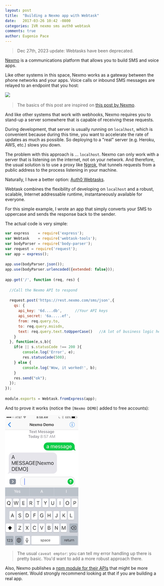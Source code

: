 ```yaml
---
layout: post
title:  "Building a Nexmo app with Webtask"
date:   2017-03-26 10:42 -0800
categories: IVR nexmo sms auth0 webtask
comments: true
author: Eugenio Pace
---
```


> Dec 27th, 2023 update: Webtasks have been deprecated.

[Nexmo](https://nexmo.com) is a communications platform that allows you to build SMS and voice apps.

Like other systems in this space, Nexmo works as a gateway between the phone networks and your apps. Voice calls or inbound SMS messages are relayed to an endpoint that you host:

![](https://www.nexmo.com/wp-content/uploads/2016/10/diagram-receive.png)

> The basics of this post are inspired on [this post by Nexmo](https://www.nexmo.com/blog/2016/10/27/receive-sms-messages-node-js-express-dr/).

And like other systems that work with webhooks, Nexmo requires you to stand-up a server somewhere that is capable of receiving these requests.

During development, that server is usually running on `localhost`, which is convenient because during this time, you want to accelerate the rate of updates as much as possible. So deploying to a "real" server (e.g. Heroku, AWS, etc.) slows you down.

The problem with this approach is ... `localhost`. Nexmo can only work with a server that is listening on the internet, not on your network. And therefore, the usual solution is to use a proxy like [Ngrok](https://ngrok.com/), that tunnels requests from a public address to the process listening in your machine.

Naturally, I have a better option: [Auth0 Webtasks](https://webtask.io). 

Webtask combines the flexibility of developing on `localhost` and a robust, scalable, Internet addressable runtime, instantaneously available for everyone. 

For this simple example, I wrote an app that simply 
converts your SMS to uppercase and sends the response back to the sender.

The actual code is very simple:

```js
var express    = require('express');
var Webtask    = require('webtask-tools');
var bodyParser = require('body-parser');
var request = require('request');
var app = express();

app.use(bodyParser.json());
app.use(bodyParser.urlencoded({extended: false}));

app.get('/', function (req, res) {

  //Call the Nexmo API to respond

  request.post('https://rest.nexmo.com/sms/json',{
    qs: {
      api_key: '6d....db',      //Your API keys
      api_secret: '6a.....ef',
      from: req.query.to,
      to: req.query.msisdn,
      text: req.query.text.toUpperCase()   //A lot of business logic here.
    }
  }, function(e,s,b){
    if(e || s.statusCode !== 200 ){       
        console.log('Error', e);
        res.statusCode(500);
    } else {
        console.log('Wow, it worked!', b);
    }
    res.send("ok");  
  });
});

module.exports = Webtask.fromExpress(app);
```

And to prove it works (notice the `[Nexmo DEMO]` added to free accounts):

![](/media/nexmo-demo.jpg)

> The usual `caveat emptor`: you can tell my error handling up there is pretty basic. You'd want to add a more robust approach there. 

Also, Nexmo publishes a [npm module for their APIs](https://www.npmjs.com/package/nexmo) that might be more convenient. Would strongly recommend looking at that if you are building a real app.